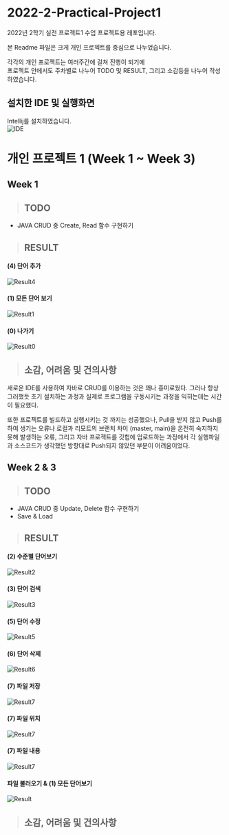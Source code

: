 # 2022-2-Practical-Project1
2022년 2학기 실전 프로젝트1 수업 프로젝트용 레포입니다.  

본 Readme 파일은 크게 개인 프로젝트를 중심으로 나누었습니다.  
  
각각의 개인 프로젝트는 여러주간에 걸쳐 진행이 되기에  
프로젝트 안에서도 주차별로 나누어 TODO 및 RESULT, 그리고 소감등을 나누어 작성하였습니다.  

## 설치한 IDE 및 실행화면
Intellij를 설치하였습니다.  
![IDE](https://github.com/Jeremy-0204/2022-2-Practical-Project1/blob/main/screenshots/IDE.png)

# 개인 프로젝트 1 (Week 1 ~ Week 3)
## Week 1
> ## TODO
- JAVA CRUD 중 Create, Read 함수 구현하기

> ## RESULT
#### (4) 단어 추가  
![Result4](https://github.com/Jeremy-0204/2022-2-Practical-Project1/blob/main/screenshots/4.%20%EB%8B%A8%EC%96%B4%EC%B6%94%EA%B0%80.png)  
#### (1) 모든 단어 보기  
![Result1](https://github.com/Jeremy-0204/2022-2-Practical-Project1/blob/main/screenshots/1.%20%EB%AA%A8%EB%93%A0%EB%8B%A8%EC%96%B4%EC%A1%B0%ED%9A%8C.png)  
#### (0) 나가기  
![Result0](https://github.com/Jeremy-0204/2022-2-Practical-Project1/blob/main/screenshots/0.%20%EB%82%98%EA%B0%80%EA%B8%B0.png)  

> ## 소감, 어려움 및 건의사항
새로운 IDE를 사용하여 자바로 CRUD를 이용하는 것은 꽤나 흥미로웠다. 그러나 항상 그러했듯 초기 설치하는 과정과 실제로 프로그램을 구동시키는 과정을 익히는데는 시간이 필요했다.  
  
또한 프로젝트를 빌드하고 실행시키는 것 까지는 성공했으나, Pull을 받지 않고 Push를 하여 생기는 오류나 로컬과 리모트의 브랜치 차이 (master, main)을 온전히 숙지하지 못해 발생하는 오류, 그리고 자바 프로젝트를 깃헙에 업로드하는 과정에서 각 실행파일과 소스코드가 생각했던 방향대로 Push되지 않았던 부분이 어려움이었다. 

## Week 2 & 3
> ## TODO
- JAVA CRUD 중 Update, Delete 함수 구현하기
- Save & Load 

> ## RESULT
#### (2) 수준별 단어보기
![Result2](https://github.com/Jeremy-0204/2022-2-Practical-Project1/blob/main/screenshots/2.%20%EC%88%98%EC%A4%80%EB%B3%84%20%EB%8B%A8%EC%96%B4%EB%B3%B4%EA%B8%B0.png)
#### (3) 단어 검색
![Result3](https://github.com/Jeremy-0204/2022-2-Practical-Project1/blob/main/screenshots/3.%20%EB%8B%A8%EC%96%B4%20%EA%B2%80%EC%83%89.png)
#### (5) 단어 수정
![Result5](https://github.com/Jeremy-0204/2022-2-Practical-Project1/blob/main/screenshots/5.%20%EB%8B%A8%EC%96%B4%20%EC%88%98%EC%A0%95.png)
#### (6) 단어 삭제
![Result6](https://github.com/Jeremy-0204/2022-2-Practical-Project1/blob/main/screenshots/6.%20%EB%8B%A8%EC%96%B4%20%EC%82%AD%EC%A0%9C.png)
#### (7) 파일 저장
![Result7](https://github.com/Jeremy-0204/2022-2-Practical-Project1/blob/main/screenshots/7.%20%ED%8C%8C%EC%9D%BC%EC%A0%80%EC%9E%A5.png)
#### (7) 파일 위치
![Result7](https://github.com/Jeremy-0204/2022-2-Practical-Project1/blob/main/screenshots/7.%20%ED%8C%8C%EC%9D%BC%EC%A0%80%EC%9E%A5%20%EA%B2%BD%EB%A1%9C.png)
#### (7) 파일 내용
![Result7](https://github.com/Jeremy-0204/2022-2-Practical-Project1/blob/main/screenshots/7.%20%ED%8C%8C%EC%9D%BC%EB%82%B4%EC%9A%A9.png)
#### 파일 불러오기 & (1) 모든 단어보기
![Result](https://github.com/Jeremy-0204/2022-2-Practical-Project1/blob/main/screenshots/%ED%8C%8C%EC%9D%BC%20%EB%B6%88%EB%9F%AC%EC%98%A4%EA%B8%B0.png)


> ## 소감, 어려움 및 건의사항
